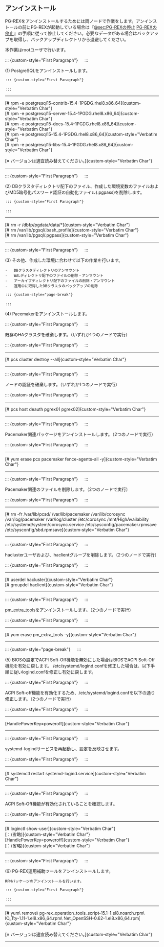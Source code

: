 アンインストール
----------------

PG-REXをアンインストールするためには両ノードで作業をします。アンインストールの前にPG-REXが起動している場合は『[@sec:PG-REXの停止](#sec:PG-REXの停止) [PG-REXの停止](#sec:PG-REXの停止)』の手順に従って停止してください。必要なデータがある場合はバックアップを取得し、バックアップディレクトリから退避してください。

本作業はrootユーザで行います。

::: {custom-style="First Paragraph"}
　
:::

(1) PostgreSQLをアンインストールします。


    ::: {custom-style="First Paragraph"}
    　
    :::

  ------------------------------------------------------------------------
  [# rpm \-e postgresql15\-contrib\-15.4\-1PGDG.rhel8.x86_64]{custom-style="Verbatim Char"}\
  [# rpm \-e postgresql15\-server\-15.4\-1PGDG.rhel8.x86_64]{custom-style="Verbatim Char"}\
  [# rpm \-e postgresql15\-docs\-15.4\-1PGDG.rhel8.x86_64]{custom-style="Verbatim Char"}\
  [# rpm \-e postgresql15\-15.4\-1PGDG.rhel8.x86_64]{custom-style="Verbatim Char"}\
  [# rpm \-e postgresql15\-libs\-15.4\-1PGDG.rhel8.x86_64]{custom-style="Verbatim Char"}\
  \
  [※ バージョンは適宜読み替えてください。]{custom-style="Verbatim Char"}

  ------------------------------------------------------------------------

::: {custom-style="First Paragraph"}
　
:::

(2) DBクラスタディレクトリ配下のファイル、作成した環境変数のファイルおよびMD5暗号化パスワード認証の自動化ファイル(.pgpass)を削除します。

    ::: {custom-style="First Paragraph"}
    　
    :::

  ------------------------------------------------------------------------
  [# rm \-r /dbfp/pgdata/data/\*]{custom-style="Verbatim Char"}\
  [# rm /var/lib/pgsql/.bash_profile]{custom-style="Verbatim Char"}\
  [# rm /var/lib/pgsql/.pgpass]{custom-style="Verbatim Char"}

  ------------------------------------------------------------------------

::: {custom-style="First Paragraph"}
　
:::

(3) その他、作成した環境に合わせて以下の作業を行います。

    -   DBクラスタディレクトリのアンマウント
    -   WALディレクトリ配下のファイルの削除・アンマウント
    -   アーカイブディレクトリ配下のファイルの削除・アンマウント
    -   運用中に取得したDBクラスタのバックアップの削除

    ::: {custom-style="page-break"}
    　
    :::

(4) Pacemakerをアンインストールします。

::: {custom-style="First Paragraph"}
　
:::

既存のHAクラスタを破棄します。（いずれか1つのノードで実行）

::: {custom-style="First Paragraph"}
　
:::

  ------------------------------------------------------------------------
  [# pcs cluster destroy \-\-all]{custom-style="Verbatim Char"}
  
  ------------------------------------------------------------------------

::: {custom-style="First Paragraph"}
　
:::

ノードの認証を破棄します。（いずれか1つのノードで実行）

::: {custom-style="First Paragraph"}
　
:::

  ------------------------------------------------------------------------
  [# pcs host deauth pgrex01 pgrex02]{custom-style="Verbatim Char"}

  ------------------------------------------------------------------------

::: {custom-style="First Paragraph"}
　
:::

Pacemaker関連パッケージをアンインストールします。（2つのノードで実行）

::: {custom-style="First Paragraph"}
　
:::

  ------------------------------------------------------------------------
  [# yum erase pcs pacemaker fence\-agents\-all \-y]{custom-style="Verbatim Char"}

  ------------------------------------------------------------------------

::: {custom-style="First Paragraph"}
　
:::

Pacemaker関連のファイルを削除します。（2つのノードで実行）

::: {custom-style="First Paragraph"}
　
:::

  ------------------------------------------------------------------------
  [# rm \-fr /var/lib/pcsd/ /var/lib/pacemaker /var/lib/corosync /var/log/pacemaker /var/log/cluster /etc/corosync /mnt/HighAvailability /etc/systemd/system/corosync.service /etc/sysconfig/pacemaker.rpmsave /etc/sysconfig/sbd.rpmsave]{custom-style="Verbatim Char"}

  ------------------------------------------------------------------------

::: {custom-style="First Paragraph"}
　
:::

haclusterユーザおよび、haclientグループを削除します。（2つのノードで実行）

::: {custom-style="First Paragraph"}
　
:::

  ------------------------------------------------------------------------
  [# userdel hacluster]{custom-style="Verbatim Char"}\
  [# groupdel haclient]{custom-style="Verbatim Char"}

  ------------------------------------------------------------------------

::: {custom-style="First Paragraph"}
　
:::

pm_extra_toolsをアンインストールします。（2つのノードで実行）

::: {custom-style="First Paragraph"}
　
:::

  ------------------------------------------------------------------------
  [# yum erase pm_extra_tools \-y]{custom-style="Verbatim Char"}

  ------------------------------------------------------------------------

::: {custom-style="page-break"}
　
:::

(5) BIOSの設定でACPI Soft-Off機能を無効にした場合はBIOSでACPI Soft-Off機能を有効に戻します。 /etc/systemd/logind.confを修正した場合は、以下手順に従いlogind.confを修正し有効に戻します。

::: {custom-style="First Paragraph"}
　
:::

ACPI Soft-off機能を有効化するため、/etc/systemd/logind.confを以下の通り修正します。（2つのノードで実行）

::: {custom-style="First Paragraph"}
　
:::

  ------------------------------------------------------------------------
  [HandlePowerKey=poweroff]{custom-style="Verbatim Char"}

  ------------------------------------------------------------------------

::: {custom-style="First Paragraph"}
　
:::

systemd-logindサービスを再起動し、設定を反映させます。

::: {custom-style="First Paragraph"}
　
:::

  ------------------------------------------------------------------------
  [# systemctl restart systemd-logind.service]{custom-style="Verbatim Char"}

  ------------------------------------------------------------------------

::: {custom-style="First Paragraph"}
　
:::

ACPI Soft-Off機能が有効化されていることを確認します。

::: {custom-style="First Paragraph"}
　
:::

  ------------------------------------------------------------------------
  [# loginctl show-user]{custom-style="Verbatim Char"}\
  [：(省略)]{custom-style="Verbatim Char"}\
  [HandlePowerKey=poweroff]{custom-style="Verbatim Char"}\
  [：(省略)]{custom-style="Verbatim Char"}

  ------------------------------------------------------------------------

::: {custom-style="First Paragraph"}
　
:::

(6) PG-REX運用補助ツールをアンインストールします。

    RPMパッケージのアンインストールを行います。

    ::: {custom-style="First Paragraph"}
    　
    :::

  ------------------------------------------------------------------------
  [# yum\ remove\ pg\-rex_operation_tools_script\-15\.1\-1\.el8\.noarch\.rpm\ IO_Tty\-1\.11\-1\.el8\.x86_64\.rpm\ Net_OpenSSH\-0\.62\-1\.el8\.x86_64\.rpm]{custom-style="Verbatim Char"}\
  \
  [※ バージョンは適宜読み替えてください。]{custom-style="Verbatim Char"}

  ------------------------------------------------------------------------
